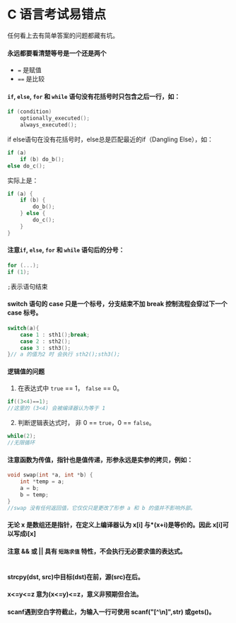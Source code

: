 # C 语言考试易错点

任何看上去有简单答案的问题都藏有坑。


#### 永远都要看清楚等号是一个还是两个
- `=` 是赋值
- `==` 是比较

#### `if`, `else`, `for` 和 `while` 语句没有花括号时只包含之后一行，如：
```c
if (condition)
    optionally_executed();
    always_executed();
```
if else语句在没有花括号时，else总是匹配最近的if（Dangling Else），如：


```c
if (a)
    if (b) do_b();
else do_c();
```

实际上是：
```c
if (a) {
    if (b) {
        do_b();
    } else {
        do_c();
    }
}
```
#### 注意`if`, `else`, `for` 和 `while` 语句后的分号：

```c
for (...);
if (1); 
```
`;`表示语句结束

####  switch 语句的 case 只是一个标号，分支结束不加 break 控制流程会穿过下一个 case 标号。
```c
switch(a){
    case 1 : sth1();break;
    case 2 : sth2();
    case 3 : sth3();
}// a 的值为2 时 会执行 sth2();sth3();
```

#### 逻辑值的问题 

1. 在表达式中 `true` == 1， `false` == 0。
```c
if((3<4)==1);
//这里的 (3<4) 会被编译器认为等于 1
```
2. 判断逻辑表达式时， 非 0 == `true`，0 == `false`。
```c
while(2);
//无限循环
```

#### 注意函数为传值，指针也是值传递，形参永远是实参的拷贝，例如：

```c
void swap(int *a, int *b) {
    int *temp = a;
    a = b;
    b = temp;
}
//swap 没有任何返回值，它仅仅只是更改了形参 a 和 b 的值并不影响外部。
```

#### 无论 x 是数组还是指针，在定义上编译器认为 x[i] 与*(x+i)是等价的。因此 x[i]可以写成i[x]

#### 注意 && 或 || 具有 `短路求值` 特性，不会执行无必要求值的表达式。

```c


```
#### strcpy(dst, src)中目标(dst)在前，源(src)在后。

####  x<=y<=z 意为(x<=y)<=z，意义非预期但合法。

####  scanf遇到空白字符截止，为输入一行可使用 scanf("[^\n]",str) 或gets()。


